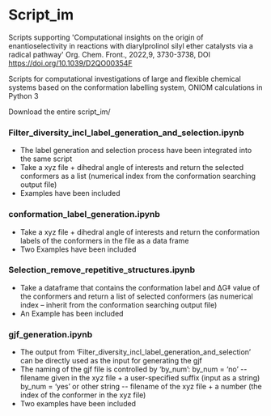 # Script_im

Scripts supporting 'Computational insights on the origin of enantioselectivity in reactions with diarylprolinol silyl ether catalysts via a radical pathway' Org. Chem. Front., 2022,9, 3730-3738, DOI	https://doi.org/10.1039/D2QO00354F


Scripts for computational investigations of large and flexible chemical systems based on the conformation labelling system, ONIOM calculations in Python 3

Download the entire script_im/

### Filter_diversity_incl_label_generation_and_selection.ipynb
-	The label generation and selection process have been integrated into the same script 
-	Take a xyz file + dihedral angle of interests and return the selected conformers as a list (numerical index from the conformation searching output file) 
-	Examples have been included 

### conformation_label_generation.ipynb
-	Take a xyz file + dihedral angle of interests and return the conformation labels of the conformers in the file as a data frame 
-	Two Examples have been included 

### Selection_remove_repetitive_structures.ipynb
-	Take a dataframe that contains the conformation label and ΔG‡ value of the conformers and return a list of selected conformers (as numerical index – inherit from the conformation searching output file) 
-	An Example has been included 

### gjf_generation.ipynb
-	The output from ‘Filter_diversity_incl_label_generation_and_selection’ can be directly used as the input for generating the gjf 
-	The naming of the gjf file is controlled by ‘by_num’: 
by_num = ‘no’ -- filename given in the xyz file + a user-specified suffix (input as a string)
by_num = ‘yes’ or other string -- filename of the xyz file + a number (the index of the conformer in the xyz file) 
-	Two examples have been included
